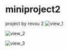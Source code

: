 # miniproject2
project by revou 2
![view_1](https://user-images.githubusercontent.com/105191653/223748906-f911d58a-70d3-4664-8f0e-3e88302b3e7d.png)


![view_2](https://user-images.githubusercontent.com/105191653/223748921-8fa4d554-a2cb-4951-a398-ab7d0d7bbc98.png)


![view_3](https://user-images.githubusercontent.com/105191653/223748934-2f8d0436-5de9-482b-9d09-20ac295e9f1a.png)
